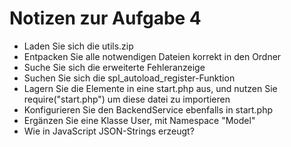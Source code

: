 # Notizen zur Aufgabe 4

- Laden Sie sich die utils.zip
- Entpacken Sie alle notwendigen Dateien korrekt in den Ordner
- Suche Sie sich die erweiterte Fehleranzeige
- Suchen Sie sich die spl_autoload_register-Funktion
- Lagern Sie die Elemente in eine start.php aus, und nutzen Sie require("start.php") um diese datei zu importieren
- Konfigurieren Sie den BackendService ebenfalls in start.php
- Ergänzen Sie eine Klasse User, mit Namespace "Model"
- Wie in JavaScript JSON-Strings erzeugt?